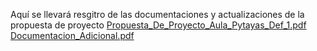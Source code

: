 Aquí se llevará resgitro de las documentaciones y actualizaciones de la propuesta de proyecto
[Propuesta_De_Proyecto_Aula_Pytayas_Def_1.pdf](https://github.com/user-attachments/files/17019873/Propuesta_De_Proyecto_Aula_Pytayas_Def_1.pdf)
[Documentacion_Adicional.pdf](https://github.com/user-attachments/files/17019875/Documentacion_Adicional.pdf)
